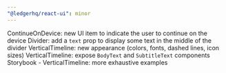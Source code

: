 ```yaml
---
"@ledgerhq/react-ui": minor
---
```


ContinueOnDevice: new UI item to indicate the user to continue on the device
Divider: add a `text` prop to display some text in the middle of the divider
VerticalTimeline: new appearance (colors, fonts, dashed lines, icon sizes)
VerticalTimeline: expose `BodyText` and `SubtitleText` components
Storybook - VerticalTimeline: more exhaustive examples
